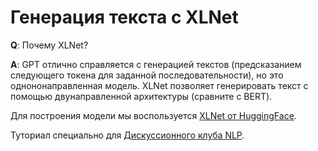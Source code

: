 # Генерация текста с XLNet

**Q**: Почему XLNet?

**A**: GPT отлично справляется с генерацией текстов (предсказанием следующего токена для заданной последовательности), но это однононаправленная модель. XLNet позволяет генерировать текст с помощью двунаправленной архитектуры (сравните с BERT). 

Для построения модели мы воспользуется [XLNet от HuggingFace](https://huggingface.co/transformers/model_doc/xlnet.html).

Туториал специально для [Дискуссионного клуба NLP](https://vk.com/nlp_discussion).
